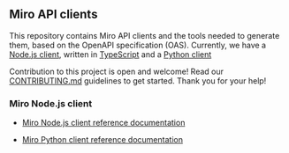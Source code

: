 ## Miro API clients

This repository contains Miro API clients and the tools needed to generate them, based on the OpenAPI specification (OAS).
Currently, we have a [Node.js client](./packages/miro-api), written in [TypeScript](https://www.typescriptlang.org/) and a [Python client](https://github.com/miroapp/api-clients/tree/main/packages/miro-api-python)

Contribution to this project is open and welcome! Read our [CONTRIBUTING.md](./CONTRIBUTING.md) guidelines to get started. Thank you for your help!

### Miro Node.js client

- [Miro Node.js client reference documentation](https://miroapp.github.io/api-clients/node/index.html)

- [Miro Python client reference documentation](https://miroapp.github.io/api-clients/python/miro_api.html)
